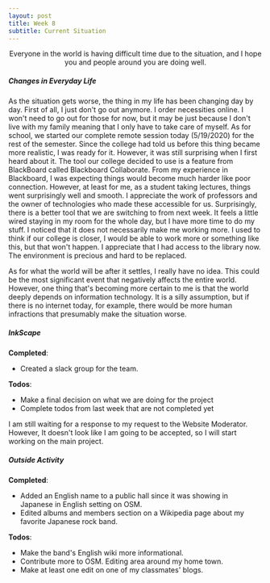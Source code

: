 ```yaml
---
layout: post
title: Week 8
subtitle: Current Situation
---
```



<p align="center">
    Everyone in the world is having difficult time due to the situation, and I
    hope you and people around you are doing well.
</p>


##### Changes in Everyday Life
As the situation gets worse,
the thing in my life has been changing day by day. First of all, I just don't go 
out anymore. I order necessities online. I won't need to go out for those for 
now, but it may be just because I don't live with my family meaning that I only 
have to take care of myself. As for school, we started our complete remote 
session today (5/19/2020) for the rest of the semester. Since the college had 
told us before this thing became more realistic, I was ready for it. However, it 
was still surprising when I first heard about it. The tool our college decided 
to use is a feature from BlackBoard called Blackboard Collaborate. From my 
experience in Blackboard, I was expecting things would become much harder like 
poor connection. However, at least for me, as a student taking lectures, things 
went surprisingly well and smooth. I appreciate the work of professors and the 
owner of technologies who made these accessible for us. Surprisingly, there is a 
better tool that we are switching to from next week. It feels a little wired 
staying in my room for the whole day, but I have more time to do my stuff. I 
noticed that it does not necessarily make me working more. I used to think if 
our college is closer, I would be able to work more or something like this, but 
that won't happen. I appreciate that I had access to the library now. The 
environment is precious and hard to be replaced.  

As for what the world will be after it settles, I really have no idea. This 
could be the most significant event that negatively affects the entire world. 
However, one thing that's becoming more certain to me is that the world deeply 
depends on information technology. It is a silly assumption, but if there is no 
internet today, for example, there would be more human infractions that 
presumably make the situation worse. 


##### InkScape
**Completed**: 
- Created a slack group for the team.

**Todos**:
- Make a final decision on what we are doing for the project
- Complete todos from last week that are not completed yet  

I am still waiting for a response to my request to the Website Moderator. 
However, It doesn't look like I am going to be accepted, so I will start working
on the main project.


##### Outside Activity
**Completed**:
-  Added an English name to a public hall since it was showing in Japanese in
English setting on OSM.
- Edited albums and members section on a Wikipedia page about my favorite Japanese rock band.  

**Todos**:
- Make the band's English wiki more informational.
- Contribute more to OSM. Editing area around my home town.
- Make at least one edit on one of my classmates' blogs. 
